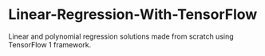 # Linear-Regression-With-TensorFlow
Linear and polynomial regression solutions made from scratch using TensorFlow 1 framework.
